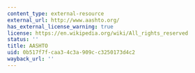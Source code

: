 ```yaml
---
content_type: external-resource
external_url: http://www.aashto.org/
has_external_license_warning: true
license: https://en.wikipedia.org/wiki/All_rights_reserved
status: ''
title: AASHTO
uid: 0b517f7f-caa3-4c3a-909c-c3250173d4c2
wayback_url: ''
---
```

